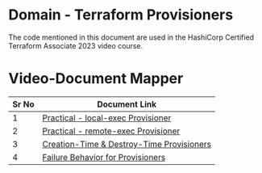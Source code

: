 # Domain  - Terraform Provisioners

The code mentioned in this document are used in the HashiCorp Certified Terraform Associate 2023 video course.


# Video-Document Mapper

| Sr No | Document Link |
| ------ | ------ |
| 1 | [Practical - local-exec Provisioner][PlDa] |
| 2 | [Practical - remote-exec Provisioner][PlDb] |
| 3 | [Creation-Time & Destroy-Time Provisioners][PlDc] |
| 4 | [Failure Behavior for Provisioners][PlDd] |

[PlDa]: <./local-exec.md>
[PlDb]: <./remote-exec.md>
[PlDc]: <./provisioner-types.md>
[PlDd]: <./failure-behavior.md>
